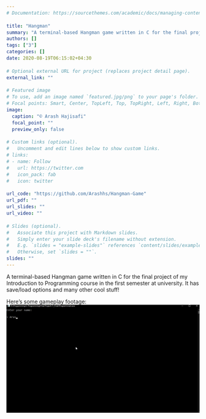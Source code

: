 ```yaml
---
# Documentation: https://sourcethemes.com/academic/docs/managing-content/

title: "Hangman"
summary: "A terminal-based Hangman game written in C for the final project of my Introduction to Programming course in the first semester at university"
authors: []
tags: ["3"]
categories: []
date: 2020-08-19T06:15:02+04:30

# Optional external URL for project (replaces project detail page).
external_link: ""

# Featured image
# To use, add an image named `featured.jpg/png` to your page's folder.
# Focal points: Smart, Center, TopLeft, Top, TopRight, Left, Right, BottomLeft, Bottom, BottomRight.
image:
  caption: "© Arash Hajisafi"
  focal_point: ""
  preview_only: false

# Custom links (optional).
#   Uncomment and edit lines below to show custom links.
# links:
# - name: Follow
#   url: https://twitter.com
#   icon_pack: fab
#   icon: twitter

url_code: "https://github.com/Arashhs/Hangman-Game"
url_pdf: ""
url_slides: ""
url_video: ""

# Slides (optional).
#   Associate this project with Markdown slides.
#   Simply enter your slide deck's filename without extension.
#   E.g. `slides = "example-slides"` references `content/slides/example-slides.md`.
#   Otherwise, set `slides = ""`.
slides: ""
---
```

A terminal-based Hangman game written in C for the final project of my Introduction to Programming course in the first semester at university. It has save/load options and many other cool stuff!

Here’s some gameplay footage:
<a href="gameplay.gif" target="_blank">
![Hangman © Arash Hajisafi](gameplay.gif)
</a>

